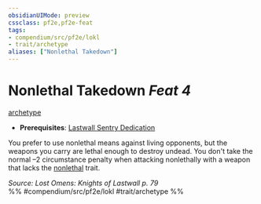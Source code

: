 ```yaml
---
obsidianUIMode: preview
cssclass: pf2e,pf2e-feat
tags:
- compendium/src/pf2e/lokl
- trait/archetype
aliases: ["Nonlethal Takedown"]
---
```

# Nonlethal Takedown  *Feat 4*  
[archetype](../../Rules/traits/archetype.md)  

- **Prerequisites**: [Lastwall Sentry Dedication](lastwall-sentry-dedication-lowg.md)

You prefer to use nonlethal means against living opponents, but the weapons you carry are lethal enough to destroy undead. You don't take the normal –2 circumstance penalty when attacking nonlethally with a weapon that lacks the [nonlethal](../../Rules/traits/nonlethal.md) trait.

*Source: Lost Omens: Knights of Lastwall p. 79*  
%% #compendium/src/pf2e/lokl #trait/archetype %%